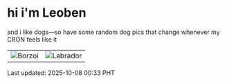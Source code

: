 # hi i'm Leoben

and i like dogs—so have some random dog pics that change whenever my CRON feels like it

|  |  |
|--------|----------|
| ![Borzoi](https://random-dog-vercel.vercel.app/api/random-borzoi?v=1759854799) | ![Labrador](https://random-dog-vercel.vercel.app/api/random-labrador?v=1759854799) |

Last updated: 2025-10-08 00:33 PHT
